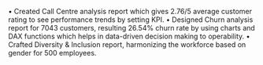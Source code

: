 •	Created Call Centre analysis report which gives 2.76/5 average customer rating to see performance trends by setting KPI.
•	Designed Churn analysis report for 7043 customers, resulting 26.54% churn rate by using charts and DAX functions which helps in data-driven decision making to operability.
•	Crafted Diversity & Inclusion report, harmonizing the workforce based on gender for 500 employees.
